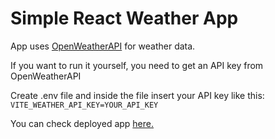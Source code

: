 # Simple React Weather App

App uses [OpenWeatherAPI](https://openweathermap.org/api) for weather data.

If you want to run it yourself, you need to get an API key from OpenWeatherAPI

Create .env file and inside the file insert your API key like this:
`VITE_WEATHER_API_KEY=YOUR_API_KEY`

You can check deployed app [here.](https://fastidious-truffle-e85bbc.netlify.app/)
